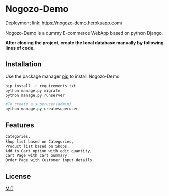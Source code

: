 # Nogozo-Demo
Deployment link: https://nogozo-demo.herokuapp.com/

Nogozo-Demo is a dummy E-commerce WebApp based on python Django.




**After cloning the project, create the local database manually by following lines of code.**

## Installation

Use the package manager [pip](https://pip.pypa.io/en/stable/) to install Nogozo-Demo

```bash
pip install -r requirements.txt
python manage.py migrate
python manage.py runserver

#To create a superuser(admin)
python manage.py createsuperuser
```

## Features
```bash
Categories,
Shop list based on Categories,
Product list based on Shops,
Add to Cart option with edit quantity,
Cart Page with Cart Summary,
Order Page with Customer input details.
```

## License
[MIT](https://choosealicense.com/licenses/mit/)
